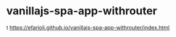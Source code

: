 # vanillajs-spa-app-withrouter

t https://efarioli.github.io/vanillajs-spa-app-withrouter/index.html
